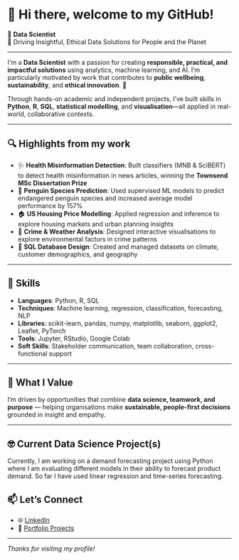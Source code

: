 # 👋 Hi there, welcome to my GitHub!

🎯 **Data Scientist**  
🌱 Driving Insightful, Ethical Data Solutions for People and the Planet

---

I'm a **Data Scientist** with a passion for creating **responsible, practical, and impactful solutions** using analytics, machine learning, and AI. I’m particularly motivated by work that contributes to **public wellbeing**, **sustainability**, and **ethical innovation**. 🌱

Through hands-on academic and independent projects, I’ve built skills in **Python**, **R**, **SQL**, **statistical modelling**, and **visualisation**—all applied in real-world, collaborative contexts.

---

## 🔍 Highlights from my work

- 🩺 **Health Misinformation Detection**: Built classifiers (MNB & SciBERT) to detect health misinformation in news articles, winning the **Townsend MSc Dissertation Prize**
- 🐧 **Penguin Species Prediction**: Used supervised ML models to predict endangered penguin species and increased average model performance by 157%
- 🏠 **US Housing Price Modelling**: Applied regression and inference to explore housing markets and urban planning insights
- 🚓 **Crime & Weather Analysis**: Designed interactive visualisations to explore environmental factors in crime patterns
- 🌿 **SQL Database Design**: Created and managed datasets on climate, customer demographics, and geography

---

## 🧰 Skills

- **Languages**: Python, R, SQL  
- **Techniques**: Machine learning, regression, classification, forecasting, NLP  
- **Libraries**: scikit-learn, pandas, numpy, matplotlib, seaborn, ggplot2, Leaflet, PyTorch  
- **Tools**: Jupyter, RStudio, Google Colab  
- **Soft Skills**: Stakeholder communication, team collaboration, cross-functional support

---

## 💬 What I Value

I’m driven by opportunities that combine **data science, teamwork, and purpose** — helping organisations make **sustainable, people-first decisions** grounded in insight and empathy.

---

## 🤓 Current Data Science Project(s)

Currently, I am working on a demand forecasting project using Python where I am evaluating different models in their ability to forecast product demand. So far I have used linear regression and time-series forecasting.

## 📫 Let’s Connect

- 🌐 [LinkedIn](https://www.linkedin.com/in/huu-ann-tran/)  
- 📁 [Portfolio Projects](https://github.com/anntranhuu?tab=repositories)

---

_Thanks for visiting my profile!_


<!--
**anntranhuu/anntranhuu** is a ✨ _special_ ✨ repository because its `README.md` (this file) appears on your GitHub profile.

Here are some ideas to get you started:

- 🔭 I’m currently working on ...
- 🌱 I’m currently learning ...
- 👯 I’m looking to collaborate on ...
- 🤔 I’m looking for help with ...
- 💬 Ask me about ...
- 📫 How to reach me: ...
- 😄 Pronouns: ...
- ⚡ Fun fact: ...
-->
